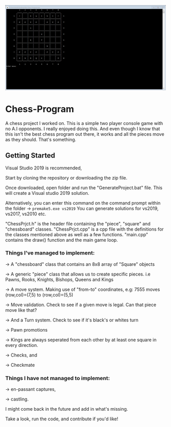 ![Screenshot](https://github.com/Fingolfin7/Chess-Program/blob/master/italian%20game.png?raw=true)
# Chess-Program
A chess project I worked on. This is a simple two player console game with no A.I opponents. 
I really enjoyed doing this. And even though I know that this isn't the best chess program out there, 
it works and all the pieces move as they should. That's something.

## Getting Started
Visual Studio 2019 is recommended,

Start by cloning the repository or downloading the zip file.

Once downloaded, open folder and run the "GenerateProject.bat" file. This will create a Visual studio 2019 solution.

Alternatively, you can enter this command on the command prompt within the folder -> `premake5.exe vs2019`
You can generate solutions for vs2019, vs2017, vs2010 etc.

"ChessPrjct.h" is the header file containing the "piece", "square" and "chessboard" classes.
"ChessPrjct.cpp" is a cpp file with the definitions for the classes mentioned above as well as a few functions.
"main.cpp" contains the draw() function and the main game loop. 


### Things I've managed to implement:  

-> A "chessboard" class that contains an 8x8 array of "Square" objects
    
-> A generic "piece" class that allows us to create specific pieces. i.e Pawns, Rooks, Knights, Bishops, Queens and Kings
    
-> A move system. Making use of "from-to" coordinates, e.g: 7555 moves (row,col)=(7,5) to (row,col)=(5,5)
    
-> Move validation. Check to see if a given move is legal. Can that piece move like that?
    
-> And a Turn system. Check to see if it's black's or whites turn
    
-> Pawn promotions
    
-> Kings are always seperated from each other by at least one square in every direction.
    
-> Checks, and
    
-> Checkmate

### Things I have not managed to implement:

-> en-passant captures,
    
-> castling.

I might come back in the future and add in what's missing. 


Take a look, run the code, and contribute if you'd like!
